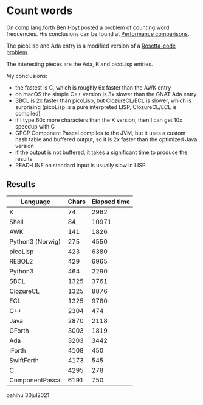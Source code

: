 Count words
===========

On comp.lang.forth Ben Hoyt posted a problem of counting word frequencies.
His conclusions can be found at [Performance comparisons](https://benhoyt.com/writings/count-words).

The picoLisp and Ada entry is a modified version of a [Rosetta-code problem](http://rosettacode.org/wiki/Word_frequency).

The interesting pieces are the Ada, K and picoLisp entries.

My conclusions:

* the fastest is C, which is roughly 6x faster than the AWK entry
* on macOS the simple C++ version is 3x slower than the GNAT Ada entry
* SBCL is 2x faster than picoLisp, but ClozureCL/ECL is slower, which 
  is surprising (picoLisp is a pure interpreted LISP, ClozureCL/ECL is compiled)
* if I type 60x more characters than the K version, then I can get 10x 
  speedup with C
* GPCP Component Pascal compiles to the JVM, but it uses a custom hash table
  and buffered output, so it is 2x faster than the optimized Java version
* if the output is not buffered, it takes a significant time to produce the
  results
* READ-LINE on standard input is usually slow in LISP

## Results

| Language   | Chars | Elapsed time |
| ---------- | ----- | ------------ |
| K          |    74 |        2962  |
| Shell      |    84 |       10971  |
| AWK        |   141 |        1826  |
| Python3 (Norwig) |   275 |        4550  |
| picoLisp   |   423 |        6380  |
| REBOL2     |   429 |        6965  |
| Python3    |   464 |        2290  |
| SBCL       |  1325 |        3761  |
| ClozureCL  |  1325 |        8876  |
| ECL        |  1325 |        9780  |
| C++        |  2304 |         474  |
| Java       |  2870 |        2118  |
| GForth     |  3003 |        1819  |
| Ada        |  3203 |        3442  |
| iForth     |  4108 |         450  |
| SwiftForth |  4173 |         545  |
| C          |  4295 |         278  |
| ComponentPascal |  6191 |    750  |


pahihu 30jul2021
